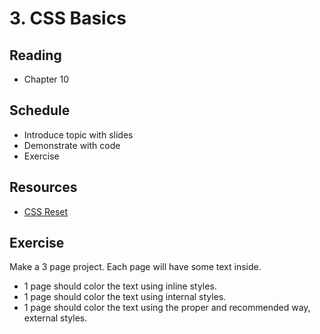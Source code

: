 # 3. CSS Basics

## Reading
- Chapter 10

## Schedule

- Introduce topic with slides
- Demonstrate with code
- Exercise

## Resources
- [CSS Reset](https://cdnjs.com/libraries/normalize)

## Exercise
Make a 3 page project. Each page will have some text inside.

- 1 page should color the text using inline styles.
- 1 page should color the text using internal styles.
- 1 page should color the text using the proper and recommended way, external styles.
